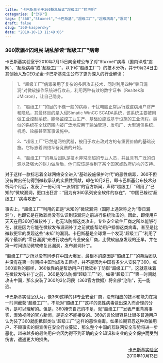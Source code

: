 ```yaml
---
title: "卡巴斯基关于360胡乱解读“超级工厂”的声明"
categories: ["分享"]
tags: ["360","Stuxnet","卡巴斯基","超级工厂","超级病毒","震网"]
draft: false
slug: "360-kaspersky"
date: "2010-10-13 11:49:06"
---
```


<p><h3>360欺骗4亿网民 胡乱解读“超级工厂”病毒</h3>
</p>
<p>卡巴斯基实验室于2010年7月15日向全球公布了对“Stuxnet”病毒（国内译成“震网”、“超级病毒”或“超级工厂”，以下称“超级工厂”）的技术分析，并于9月24日由其创始人及CEO尤金·卡巴斯基先生公布了更为深入的行业解读：</p>
<blockquote><p>1、“超级工厂”病毒采用了复杂的多层攻击技术，同时利用四种“零日漏洞”对微软操作系统进行攻击，利用两种有效的数字证书（Realtek和JMicron），让自己隐身。</p>
<p>2、“超级工厂”的目的不像一般的病毒，干扰电脑正常运行或盗窃用户财产和隐私，其最终目的是入侵Simatic WinCC SCADA系统，该系统主要被用做工业控制系统，能够监控工业生产、基础设施或基于设施的工业流程。类似的系统在全球范围内被广泛地应用于输油管道、发电厂、大型通信系统、机场、轮船甚至军事设施中。</p>
<p>3、“超级工厂”已然是网络武器，被用于攻击敌对方的有重要价值的基础设施。它标志着网络军备竞赛的开始。</p>
<p>4、“超级工厂”的幕后团队是技术非常高超的专业人员，并且具有广泛的资源以及强大的财力做后盾，他们应该是得到了某个国家或政府机构的支持。</p>
</blockquote>
<p>对于这样一款标志着全球网络安全进入“基础设施保护时代”的恶性病毒，360不但没有做出任何得到微软承认的实质性贡献，却在10月2日，即卡巴斯基公布技术分析两个月后，发表了一份可谓“一派胡言”的官方新闻，声称“超级工厂”利用了“已知的”微软漏洞，更口出狂言：“因为有360系列安全软件的存在”，“中国已躲过‘超级工厂’病毒攻击” 。</p>
<p>事实上，“超级工厂”利用的正是“未知的”微软漏洞（国际上通常称之为“零日漏洞”），也即它是在微软尚没有认识到该漏洞之前进行系统攻击的。因此，即使用户天天在用360打微软补丁，也无法防御这类攻击。专业安全软件厂商之所以能够存在，就是因为它能在微软发布漏洞补丁之前就能帮助用户抵御这类病毒，甚至是比微软更早的发现这些“未知”的漏洞。卡巴斯基是全球第一个发现“超级工厂”利用了两个最新的“零日漏洞”来进行攻击的专业安全厂商，比微软自身发现的还早，并在第一时间协助微软修复此漏洞，发布漏洞补丁。</p>
<p>“超级工厂”之所以没有同步在中国大爆发，最根本的原因是“超级工厂”的幕后团队并没有在第一时间把中国当成攻击目标，并不是因为中国有多少人安装了360。如360宣称的那样，360依靠的是帮助用户打微软补丁防御“超级工厂”，这就意味着在微软发布补丁之前，360是没法防御“超级工厂”的。如果“超级工厂”第一时间就攻击中国，那么安装了360的3亿网民（360官方数据）将全部“沦陷”，无一能逃。</p>
<p>卡巴斯基实验室认为，像360这样的非专业安全厂商，没有相应的技术和能力在第一时间截获“超级工厂”，不能对“超级工厂”这样的恶性病毒做出深入而合理的分析，是可以理解的。但是，360掩饰自己的不足，就“超级工厂”发表严重背离事实，混淆视听的官方新闻，是完全不能接受的。360的言论很容易让很多普通用户认为装了360就能抵御类似“超级工厂”这样的恶性病毒。如果长期容忍这种欺骗用户、不顾事实的假宣传在安全行业蔓延，那么整个中国的互联网安全形势将进一步恶化，越来越多的最终用户会因为得不到正确的安全知识和专业的安全保护而受到伤害，遭遇更大的损失。</p>
<p style="text-align: right;"><a href="http://www.kaspersky.com.cn/KL-AboutUs/news2010/10n/101013.htm" target="_blank">卡巴斯基实验室</a><br>
2010年10月13日</p>
